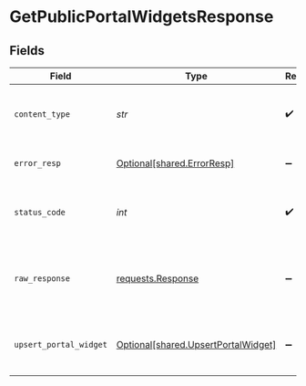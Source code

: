 # GetPublicPortalWidgetsResponse


## Fields

| Field                                                                                 | Type                                                                                  | Required                                                                              | Description                                                                           |
| ------------------------------------------------------------------------------------- | ------------------------------------------------------------------------------------- | ------------------------------------------------------------------------------------- | ------------------------------------------------------------------------------------- |
| `content_type`                                                                        | *str*                                                                                 | :heavy_check_mark:                                                                    | HTTP response content type for this operation                                         |
| `error_resp`                                                                          | [Optional[shared.ErrorResp]](../../models/shared/errorresp.md)                        | :heavy_minus_sign:                                                                    | Could not authenticate the user                                                       |
| `status_code`                                                                         | *int*                                                                                 | :heavy_check_mark:                                                                    | HTTP response status code for this operation                                          |
| `raw_response`                                                                        | [requests.Response](https://requests.readthedocs.io/en/latest/api/#requests.Response) | :heavy_minus_sign:                                                                    | Raw HTTP response; suitable for custom response parsing                               |
| `upsert_portal_widget`                                                                | [Optional[shared.UpsertPortalWidget]](../../models/shared/upsertportalwidget.md)      | :heavy_minus_sign:                                                                    | Retrieved the portal public widgets successfully.                                     |